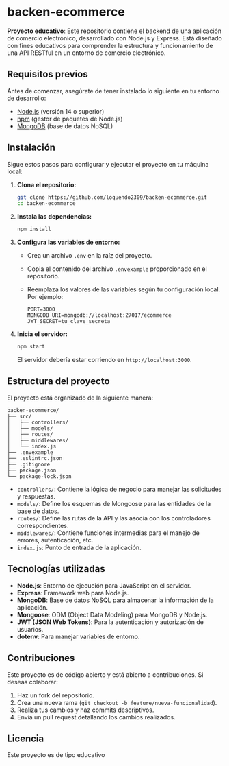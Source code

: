 # backen-ecommerce

**Proyecto educativo**: Este repositorio contiene el backend de una aplicación de comercio electrónico, desarrollado con Node.js y Express. Está diseñado con fines educativos para comprender la estructura y funcionamiento de una API RESTful en un entorno de comercio electrónico.

## Requisitos previos

Antes de comenzar, asegúrate de tener instalado lo siguiente en tu entorno de desarrollo:

* [Node.js](https://nodejs.org/) (versión 14 o superior)
* [npm](https://www.npmjs.com/) (gestor de paquetes de Node.js)
* [MongoDB](https://www.mongodb.com/) (base de datos NoSQL)

## Instalación

Sigue estos pasos para configurar y ejecutar el proyecto en tu máquina local:

1. **Clona el repositorio:**

   ```bash
   git clone https://github.com/loquendo2309/backen-ecommerce.git
   cd backen-ecommerce
   ```

2. **Instala las dependencias:**

   ```bash
   npm install
   ```

3. **Configura las variables de entorno:**

   * Crea un archivo `.env` en la raíz del proyecto.
   * Copia el contenido del archivo `.envexample` proporcionado en el repositorio.
   * Reemplaza los valores de las variables según tu configuración local. Por ejemplo:

     ```env
     PORT=3000
     MONGODB_URI=mongodb://localhost:27017/ecommerce
     JWT_SECRET=tu_clave_secreta
     ```

4. **Inicia el servidor:**

   ```bash
   npm start
   ```

   El servidor debería estar corriendo en `http://localhost:3000`.

## Estructura del proyecto

El proyecto está organizado de la siguiente manera:

```
backen-ecommerce/
├── src/
│   ├── controllers/
│   ├── models/
│   ├── routes/
│   ├── middlewares/
│   └── index.js
├── .envexample
├── .eslintrc.json
├── .gitignore
├── package.json
└── package-lock.json
```

* `controllers/`: Contiene la lógica de negocio para manejar las solicitudes y respuestas.
* `models/`: Define los esquemas de Mongoose para las entidades de la base de datos.
* `routes/`: Define las rutas de la API y las asocia con los controladores correspondientes.
* `middlewares/`: Contiene funciones intermedias para el manejo de errores, autenticación, etc.
* `index.js`: Punto de entrada de la aplicación.

## Tecnologías utilizadas

* **Node.js**: Entorno de ejecución para JavaScript en el servidor.
* **Express**: Framework web para Node.js.
* **MongoDB**: Base de datos NoSQL para almacenar la información de la aplicación.
* **Mongoose**: ODM (Object Data Modeling) para MongoDB y Node.js.
* **JWT (JSON Web Tokens)**: Para la autenticación y autorización de usuarios.
* **dotenv**: Para manejar variables de entorno.

## Contribuciones

Este proyecto es de código abierto y está abierto a contribuciones. Si deseas colaborar:

1. Haz un fork del repositorio.
2. Crea una nueva rama (`git checkout -b feature/nueva-funcionalidad`).
3. Realiza tus cambios y haz commits descriptivos.
4. Envía un pull request detallando los cambios realizados.

## Licencia

Este proyecto es de tipo educativo 
